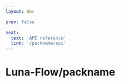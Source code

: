 ```yaml
---
layout: doc

prev: false

next:
  text: 'API reference'
  link: '/packname/api'
---
```

# Luna-Flow/packname
